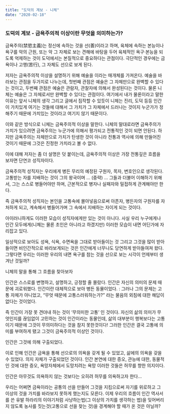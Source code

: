 ```yaml
---
title: "도덕의 계보 - 니체"
date: "2020-02-18"
---
```


### 도덕의 계보 - 금욕주의적 이상이란 무엇을 의미하는가?

금욕주의(禁慾主義)는 정신에 속하는 것을 선(善)이라고 하며, 육체에 속하는 본능이나 욕구를 악의 근원, 또는 악 그 자체로 보는 견해에 바탕을 두어 육체적인 욕구·본능을 되도록 억제하는 것이 도덕에서는 본질적으로 중요하다는 관점이다.
극단적인 경우에는 금욕이나 고행(苦行), 그 자체도 선으로 보게 된다.
 
저자는 금욕주의적 이상을 설명하기 위해 예술을 이라는 매개체를 가져온다. 예술을 바라보는 관점을 두가지로 나누는데, 첫번째 관점은 예술은 그 자체만으로 완벽할 수 있다는 것이고, 두번째 관점은 예술은 관람자, 관찰자에 의해서 완성된다는 것이다. 물론 니체는 예술은 그 자체로서만 완벽할 수 있다는 관점이다. 여기에서 내가 물론이라고 말한 이유는 앞서 니체의 생각 그리고 글에서 짐작할 수 있듯이 니체는 진리, 도덕 등등 인간이 가치있게 여기는 것들에 대해서 그 가치가 그 자체에서 드러나는 것이지 누군가가 정해주기 때문에 가치있는 것이라고 여기지 않기 때문이다. 
 
이와 같은 방식으로 니체는 금욕주의적 이상을 말한다. 니체의 말대로라면 금욕주의가 가치가 있으려면 금욕주의는 누군가에 의해서 평가되고 전통적인 것이 되면 안된다. 하지만 금욕주의는 자체만으로 가치가 탄생한 것이 아니라 전통과 역사에 의해 만들어진 것이기 때문에 그것은 진정한 가치라고 볼 수 없다.  
 
이에 대해 저자는 좀 더 설명은 덧 붙이는데, 금욕주의적 이상은 가장 전통깊은 흐름을 보자면 단연코 성직자이다. 
 
금욕주의적 성직자는 우리에게 병든 무리의 예정된 구원자, 목자, 변호인으로 생각된다. 고통받는 자를 지배하는 것이 그의 왕국이며 … (중략) … 그들과 더불어 이해하기 위해서, 그는 스스로 병들어야만 하며, 근본적으로 병자나 실패자와 밀접하게 관계해야만 한다. 

즉 금욕주의적 성직자는 본인을 고통속에 몰아넣음으로써 아픈자, 병든자의 구원자를 자처하게 되고, 계속해서 병들어가며 그 속에서 지배하는 자이게 되는 것이다.

아이러니하게도 이러한 모습이 성직자에게만 있는 것이 아니다. 사실 우리 누구에게나 인간 모두에게(니체는 물론 초인은 아니라고 하겠지만) 이러한 모습이 내면 어딘가에 자리잡고 있다. 

일상적으로 보아도 성욕, 식욕, 수면욕을 그대로 받아들이는 것 그리고 그것을 많이 받아들이면 비인간적으로 바라보게되는 것은 인간에게 너무나도 당연하게 받아들여져 왔다. 그렇다면 우리는 이러한 우리의 내면 욕구를 참는 것을 선으로 보는 시각이 언제부터 생겨난 것일까?

니체의 말을 통해 그 흐름을 찾아보자

인간은 스스로를 변명하고, 설명하고, 긍정할 줄 몰랐다. 인간은 자신의 의미의 문제 때문에 괴로워했다. 인간이란 대체적으로 보아 병든 동물이었다. : 그러나 그의 문제는 고통 자체가 아니었고, “무엇 때문에 고통스러워하는가?” 라는 물음의 외침에 대한 해답이 없다는 것이었다.

즉 인간이 가장 못 견뎌내 하는 것이 ‘무의미한 고통’ 인 것이다. 자신의 삶의 의미가 무엇인지를 끊임없이 고민하는 것이 인간이라는 동물인데, 삶의 대부분이 행복보다는 고통이기 때문에 그것이 무의미하다는 것을 참지 못한것이다! 그러한 인간은 결국 고통에 의미를 부여하게 됐고 그것이 금욕주의적 이상인 것이다. 

인간은 그것에 의해 구출되었다.

이로 인해 인간은 금욕을 통해 선으로의 의욕을 갖게 될 수 있었고, 삶에의 의욕을 갖을 수 있었다. 의지 자체가 구출되었던 것이다. 인간 본연에 대한 증오, 관능에 대한, 동물적인 것에 대한 증오, 욕망자체에서 도망치려는 욕망 이러한 것들은 허무를 향한 의지이다. 

인간은 아무것도 의욕하지 않는 것보다는 오히려 허무를 의욕하고자 한다…

우리는 어쩌면 금욕이라는 공통의 선을 만들어 그것을 지킴으로써 자기를 위로하고 그 이상의 것을 가치를 바라보지 못하게 했는지도 모른다. 이제 우리의 흐름이 인간 역사서를 쓴 유발 하라리의 이야기처럼 사냥하는법(그 이상의 가치를 생각하는 법)을 잊어버리지 않도록 농사를 짓는것(고통으로 선을 찾는 것)을 경계해야 할 때가 온 것은 아닐까?


